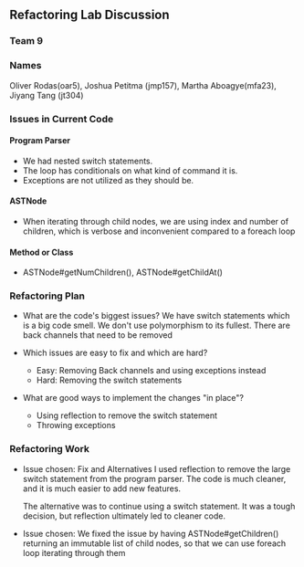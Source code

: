 ## Refactoring Lab Discussion

### Team 9

### Names

Oliver Rodas(oar5), Joshua Petitma (jmp157), Martha Aboagye(mfa23), Jiyang Tang (jt304)

### Issues in Current Code

#### Program Parser

* We had nested switch statements.
* The loop has conditionals on what kind of command it is.
* Exceptions are not utilized as they should be.

#### ASTNode

* When iterating through child nodes, we are using index and number of children, which is verbose
  and inconvenient compared to a foreach loop

#### Method or Class

* ASTNode#getNumChildren(), ASTNode#getChildAt()

### Refactoring Plan

* What are the code's biggest issues? We have switch statements which is a big code smell. We don't
  use polymorphism to its fullest. There are back channels that need to be removed

* Which issues are easy to fix and which are hard?
    * Easy: Removing Back channels and using exceptions instead
    * Hard: Removing the switch statements

* What are good ways to implement the changes "in place"?
    * Using reflection to remove the switch statement
    * Throwing exceptions

### Refactoring Work

* Issue chosen: Fix and Alternatives I used reflection to remove the large switch statement from the
  program parser. The code is much cleaner, and it is much easier to add new features.

  The alternative was to continue using a switch statement. It was a tough decision, but reflection
  ultimately led to cleaner code.

* Issue chosen: We fixed the issue by having ASTNode#getChildren() returning an immutable list of
  child nodes, so that we can use foreach loop iterating through them

